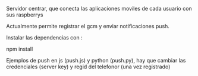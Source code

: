 Servidor centrar, que conecta las aplicaciones moviles de cada usuario con sus raspberrys

Actualmente permite registrar el gcm y enviar notificaciones push.

Instalar las dependencias con :

  npm install

Ejemplos de push en js (push.js) y python (push.py), hay que cambiar las credenciales (server key) y regid del telefonor (una vez registrado)
